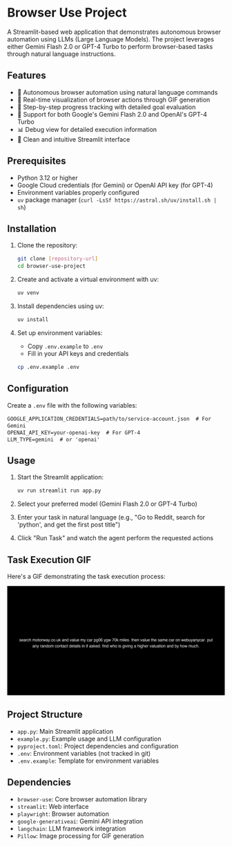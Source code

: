 # Browser Use Project

A Streamlit-based web application that demonstrates autonomous browser automation using LLMs (Large Language Models). The project leverages either Gemini Flash 2.0 or GPT-4 Turbo to perform browser-based tasks through natural language instructions.

## Features

- 🤖 Autonomous browser automation using natural language commands
- 🔄 Real-time visualization of browser actions through GIF generation
- 🎯 Step-by-step progress tracking with detailed goal evaluation
- 🔀 Support for both Google's Gemini Flash 2.0 and OpenAI's GPT-4 Turbo
- 📊 Debug view for detailed execution information
- 🎨 Clean and intuitive Streamlit interface

## Prerequisites

- Python 3.12 or higher
- Google Cloud credentials (for Gemini) or OpenAI API key (for GPT-4)
- Environment variables properly configured
- `uv` package manager (`curl -LsSf https://astral.sh/uv/install.sh | sh`)

## Installation

1. Clone the repository:
   ```bash
   git clone [repository-url]
   cd browser-use-project
   ```

2. Create and activate a virtual environment with uv:
   ```bash
   uv venv
   ```

3. Install dependencies using uv:
   ```bash
   uv install
   ```

4. Set up environment variables:
   - Copy `.env.example` to `.env`
   - Fill in your API keys and credentials
   ```bash
   cp .env.example .env
   ```

## Configuration

Create a `.env` file with the following variables:
```env
GOOGLE_APPLICATION_CREDENTIALS=path/to/service-account.json  # For Gemini
OPENAI_API_KEY=your-openai-key  # For GPT-4
LLM_TYPE=gemini  # or 'openai'
```

## Usage

1. Start the Streamlit application:
   ```bash
   uv run streamlit run app.py
   ```

2. Select your preferred model (Gemini Flash 2.0 or GPT-4 Turbo)

3. Enter your task in natural language (e.g., "Go to Reddit, search for 'python', and get the first post title")

4. Click "Run Task" and watch the agent perform the requested actions

## Task Execution GIF

Here's a GIF demonstrating the task execution process:

![Task Execution](agent_history.gif)

## Project Structure

- `app.py`: Main Streamlit application
- `example.py`: Example usage and LLM configuration
- `pyproject.toml`: Project dependencies and configuration
- `.env`: Environment variables (not tracked in git)
- `.env.example`: Template for environment variables

## Dependencies

- `browser-use`: Core browser automation library
- `streamlit`: Web interface
- `playwright`: Browser automation
- `google-generativeai`: Gemini API integration
- `langchain`: LLM framework integration
- `Pillow`: Image processing for GIF generation
